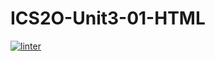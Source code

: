 # ICS2O-Unit3-01-HTML
[![linter](https://github.com/<SophiaSamera>/<Unit-3-01-Extra>/workflows/linter/badge.svg)](https://github.com/marketplace/actions/super-linter)
